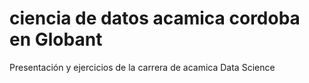# ciencia de datos acamica cordoba en Globant
Presentación y ejercicios de la carrera de acamica Data Science
